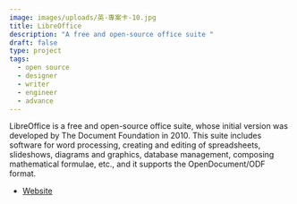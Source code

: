 ```yaml
---
image: images/uploads/英-專案卡-10.jpg
title: LibreOffice
description: "A free and open-source office suite "
draft: false
type: project
tags:
  - open source
  - designer
  - writer
  - engineer
  - advance
---
```

LibreOffice is a free and open-source office suite, whose initial version was developed by The Document Foundation in 2010. This suite includes software for word processing, creating and editing of spreadsheets, slideshows, diagrams and graphics, database management, composing mathematical formulae, etc., and it supports the OpenDocument/ODF format.[](https://zh-tw.libreoffice.org/)

- [Website](https://zh-tw.libreoffice.org/)
